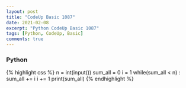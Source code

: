 ```yaml
---
layout: post
title: "CodeUp Basic 1087"
date: 2021-02-08
excerpt: "Python CodeUp Basic 1087"
tags: [Python, CodeUp, Basic]
comments: true
---
```


### Python
{% highlight css %}
n = int(input())
sum_all = 0
i = 1
while(sum_all < n) :
    sum_all += i
    i += 1
print(sum_all)
{% endhighlight %}